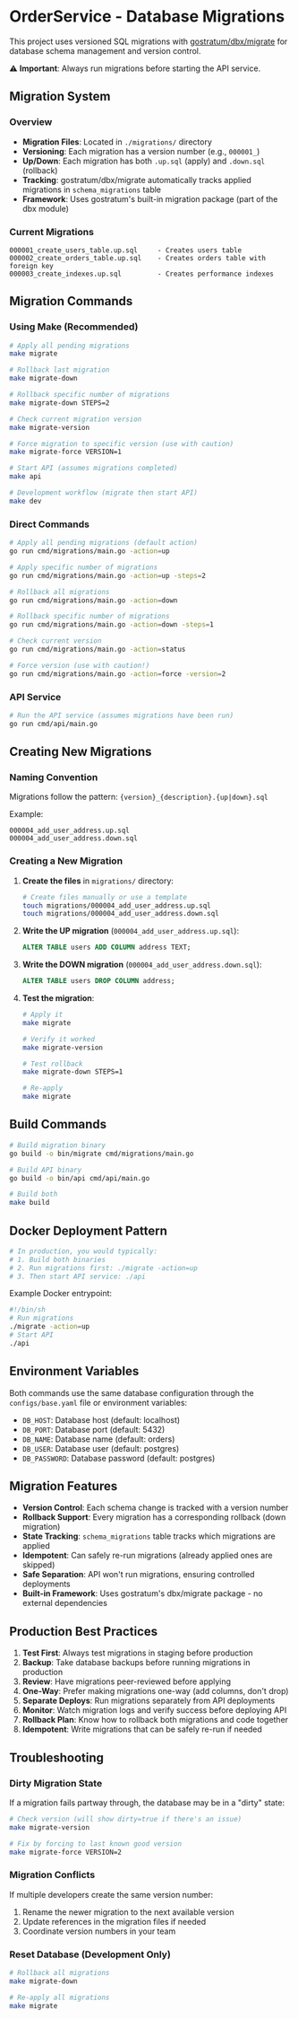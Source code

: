 # OrderService - Database Migrations

This project uses versioned SQL migrations with [gostratum/dbx/migrate](https://github.com/gostratum/gostratum/tree/master/dbx) for database schema management and version control.

⚠️  **Important**: Always run migrations before starting the API service.

## Migration System

### Overview

- **Migration Files**: Located in `./migrations/` directory
- **Versioning**: Each migration has a version number (e.g., `000001_`)
- **Up/Down**: Each migration has both `.up.sql` (apply) and `.down.sql` (rollback)
- **Tracking**: gostratum/dbx/migrate automatically tracks applied migrations in `schema_migrations` table
- **Framework**: Uses gostratum's built-in migration package (part of the dbx module)

### Current Migrations

```
000001_create_users_table.up.sql     - Creates users table
000002_create_orders_table.up.sql    - Creates orders table with foreign key
000003_create_indexes.up.sql         - Creates performance indexes
```

## Migration Commands

### Using Make (Recommended)

```bash
# Apply all pending migrations
make migrate

# Rollback last migration
make migrate-down

# Rollback specific number of migrations
make migrate-down STEPS=2

# Check current migration version
make migrate-version

# Force migration to specific version (use with caution)
make migrate-force VERSION=1

# Start API (assumes migrations completed)
make api

# Development workflow (migrate then start API)
make dev
```

### Direct Commands

```bash
# Apply all pending migrations (default action)
go run cmd/migrations/main.go -action=up

# Apply specific number of migrations
go run cmd/migrations/main.go -action=up -steps=2

# Rollback all migrations
go run cmd/migrations/main.go -action=down

# Rollback specific number of migrations
go run cmd/migrations/main.go -action=down -steps=1

# Check current version
go run cmd/migrations/main.go -action=status

# Force version (use with caution!)
go run cmd/migrations/main.go -action=force -version=2
```

### API Service

```bash
# Run the API service (assumes migrations have been run)
go run cmd/api/main.go
```

## Creating New Migrations

### Naming Convention

Migrations follow the pattern: `{version}_{description}.{up|down}.sql`

Example:
```
000004_add_user_address.up.sql
000004_add_user_address.down.sql
```

### Creating a New Migration

1. **Create the files** in `migrations/` directory:
   ```bash
   # Create files manually or use a template
   touch migrations/000004_add_user_address.up.sql
   touch migrations/000004_add_user_address.down.sql
   ```

2. **Write the UP migration** (`000004_add_user_address.up.sql`):
   ```sql
   ALTER TABLE users ADD COLUMN address TEXT;
   ```

3. **Write the DOWN migration** (`000004_add_user_address.down.sql`):
   ```sql
   ALTER TABLE users DROP COLUMN address;
   ```

4. **Test the migration**:
   ```bash
   # Apply it
   make migrate
   
   # Verify it worked
   make migrate-version
   
   # Test rollback
   make migrate-down STEPS=1
   
   # Re-apply
   make migrate
   ```

## Build Commands

```bash
# Build migration binary
go build -o bin/migrate cmd/migrations/main.go

# Build API binary  
go build -o bin/api cmd/api/main.go

# Build both
make build
```

## Docker Deployment Pattern

```dockerfile
# In production, you would typically:
# 1. Build both binaries
# 2. Run migrations first: ./migrate -action=up
# 3. Then start API service: ./api
```

Example Docker entrypoint:
```bash
#!/bin/sh
# Run migrations
./migrate -action=up
# Start API
./api
```

## Environment Variables

Both commands use the same database configuration through the `configs/base.yaml` file or environment variables:

- `DB_HOST`: Database host (default: localhost)
- `DB_PORT`: Database port (default: 5432) 
- `DB_NAME`: Database name (default: orders)
- `DB_USER`: Database user (default: postgres)
- `DB_PASSWORD`: Database password (default: postgres)

## Migration Features

- **Version Control**: Each schema change is tracked with a version number
- **Rollback Support**: Every migration has a corresponding rollback (down migration)
- **State Tracking**: `schema_migrations` table tracks which migrations are applied
- **Idempotent**: Can safely re-run migrations (already applied ones are skipped)
- **Safe Separation**: API won't run migrations, ensuring controlled deployments
- **Built-in Framework**: Uses gostratum's dbx/migrate package - no external dependencies

## Production Best Practices

1. **Test First**: Always test migrations in staging before production
2. **Backup**: Take database backups before running migrations in production
3. **Review**: Have migrations peer-reviewed before applying
4. **One-Way**: Prefer making migrations one-way (add columns, don't drop)
5. **Separate Deploys**: Run migrations separately from API deployments
6. **Monitor**: Watch migration logs and verify success before deploying API
7. **Rollback Plan**: Know how to rollback both migrations and code together
8. **Idempotent**: Write migrations that can be safely re-run if needed

## Troubleshooting

### Dirty Migration State

If a migration fails partway through, the database may be in a "dirty" state:

```bash
# Check version (will show dirty=true if there's an issue)
make migrate-version

# Fix by forcing to last known good version
make migrate-force VERSION=2
```

### Migration Conflicts

If multiple developers create the same version number:

1. Rename the newer migration to the next available version
2. Update references in the migration files if needed
3. Coordinate version numbers in your team

### Reset Database (Development Only)

```bash
# Rollback all migrations
make migrate-down

# Re-apply all migrations
make migrate
```
